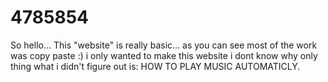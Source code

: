 # 4785854
So hello...
This "website" is really basic... as you can see
most of the work was copy paste :)
i only wanted to make this website
i dont know why 
only thing what i didn't figure out is: HOW TO PLAY MUSIC AUTOMATICLY.
